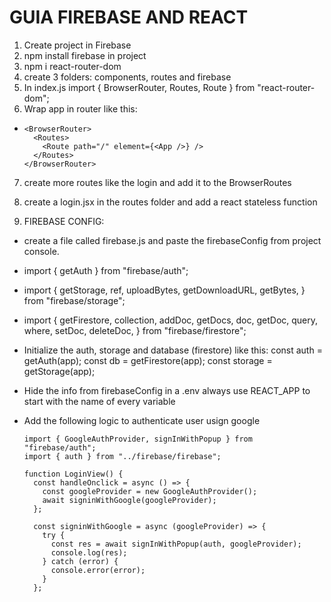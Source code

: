 # GUIA FIREBASE AND REACT

1. Create project in Firebase
2. npm install firebase in project
3. npm i react-router-dom
4. create 3 folders: components, routes and firebase
5. In index.js import { BrowserRouter, Routes, Route } from "react-router-dom";
6. Wrap app in router like this:

- ```
  <BrowserRouter>
    <Routes>
      <Route path="/" element={<App />} />
    </Routes>
  </BrowserRouter>
  ```

7. create more routes like the login and add it to the BrowserRoutes
8. create a login.jsx in the routes folder and add a react stateless function

9. FIREBASE CONFIG:

- create a file called firebase.js and paste the firebaseConfig from project console.
- import { getAuth } from "firebase/auth";
- import {
  getStorage,
  ref,
  uploadBytes,
  getDownloadURL,
  getBytes,
  } from "firebase/storage";
- import {
  getFirestore,
  collection,
  addDoc,
  getDocs,
  doc,
  getDoc,
  query,
  where,
  setDoc,
  deleteDoc,
  } from "firebase/firestore";

- Initialize the auth, storage and database (firestore) like this:
  const auth = getAuth(app);
  const db = getFirestore(app);
  const storage = getStorage(app);

- Hide the info from firebaseConfig in a .env always use REACT_APP to start with the name of every variable

- Add the following logic to authenticate user usign google

  ```
  import { GoogleAuthProvider, signInWithPopup } from "firebase/auth";
  import { auth } from "../firebase/firebase";

  function LoginView() {
    const handleOnclick = async () => {
      const googleProvider = new GoogleAuthProvider();
      await signinWithGoogle(googleProvider);
    };

    const signinWithGoogle = async (googleProvider) => {
      try {
        const res = await signInWithPopup(auth, googleProvider);
        console.log(res);
      } catch (error) {
        console.error(error);
      }
    };
  ```
